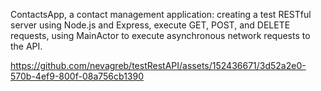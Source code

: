 ContactsApp, a contact management application: creating a test RESTful server using Node.js and Express, execute GET, POST, and DELETE requests, using MainActor to execute asynchronous network requests to the API.



https://github.com/nevagreb/testRestAPI/assets/152436671/3d52a2e0-570b-4ef9-800f-08a756cb1390

